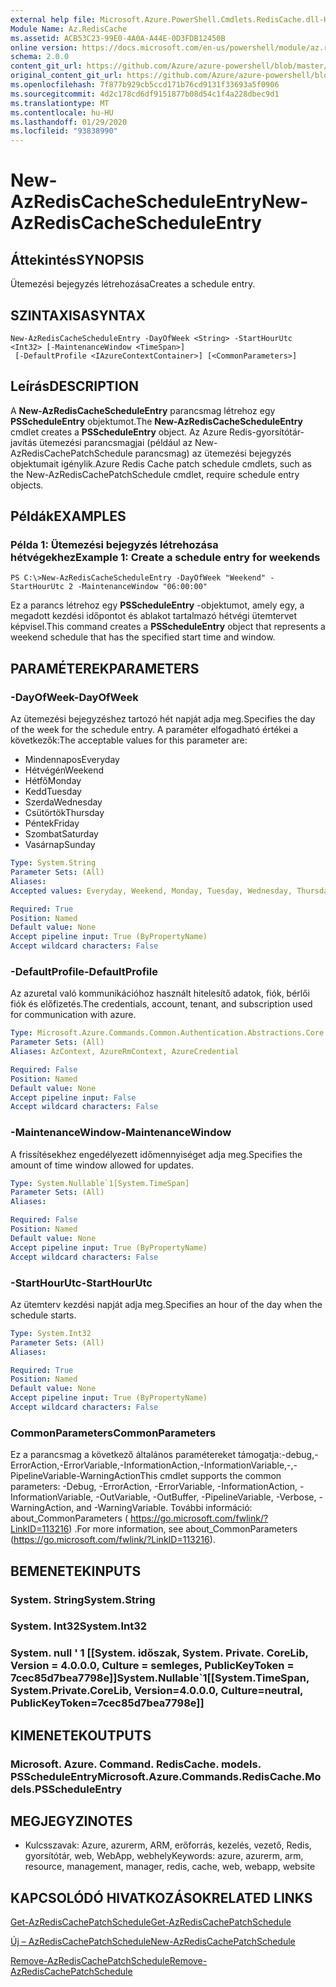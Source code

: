 ```yaml
---
external help file: Microsoft.Azure.PowerShell.Cmdlets.RedisCache.dll-Help.xml
Module Name: Az.RedisCache
ms.assetid: ACB53C23-99E0-4A0A-A44E-0D3FDB12450B
online version: https://docs.microsoft.com/en-us/powershell/module/az.rediscache/new-azrediscachescheduleentry
schema: 2.0.0
content_git_url: https://github.com/Azure/azure-powershell/blob/master/src/RedisCache/RedisCache/help/New-AzRedisCacheScheduleEntry.md
original_content_git_url: https://github.com/Azure/azure-powershell/blob/master/src/RedisCache/RedisCache/help/New-AzRedisCacheScheduleEntry.md
ms.openlocfilehash: 7f877b929cb5ccd171b76cd9131f33693a5f0906
ms.sourcegitcommit: 4d2c178cd6df9151877b08d54c1f4a228dbec9d1
ms.translationtype: MT
ms.contentlocale: hu-HU
ms.lasthandoff: 01/29/2020
ms.locfileid: "93838990"
---
```

# <span data-ttu-id="3e7f8-101">New-AzRedisCacheScheduleEntry</span><span class="sxs-lookup"><span data-stu-id="3e7f8-101">New-AzRedisCacheScheduleEntry</span></span>

## <span data-ttu-id="3e7f8-102">Áttekintés</span><span class="sxs-lookup"><span data-stu-id="3e7f8-102">SYNOPSIS</span></span>
<span data-ttu-id="3e7f8-103">Ütemezési bejegyzés létrehozása</span><span class="sxs-lookup"><span data-stu-id="3e7f8-103">Creates a schedule entry.</span></span>

## <span data-ttu-id="3e7f8-104">SZINTAXISA</span><span class="sxs-lookup"><span data-stu-id="3e7f8-104">SYNTAX</span></span>

```
New-AzRedisCacheScheduleEntry -DayOfWeek <String> -StartHourUtc <Int32> [-MaintenanceWindow <TimeSpan>]
 [-DefaultProfile <IAzureContextContainer>] [<CommonParameters>]
```

## <span data-ttu-id="3e7f8-105">Leírás</span><span class="sxs-lookup"><span data-stu-id="3e7f8-105">DESCRIPTION</span></span>
<span data-ttu-id="3e7f8-106">A **New-AzRedisCacheScheduleEntry** parancsmag létrehoz egy **PSScheduleEntry** objektumot.</span><span class="sxs-lookup"><span data-stu-id="3e7f8-106">The **New-AzRedisCacheScheduleEntry** cmdlet creates a **PSScheduleEntry** object.</span></span>
<span data-ttu-id="3e7f8-107">Az Azure Redis-gyorsítótár-javítás ütemezési parancsmagjai (például az New-AzRedisCachePatchSchedule parancsmag) az ütemezési bejegyzés objektumait igénylik.</span><span class="sxs-lookup"><span data-stu-id="3e7f8-107">Azure Redis Cache patch schedule cmdlets, such as the New-AzRedisCachePatchSchedule cmdlet, require schedule entry objects.</span></span>

## <span data-ttu-id="3e7f8-108">Példák</span><span class="sxs-lookup"><span data-stu-id="3e7f8-108">EXAMPLES</span></span>

### <span data-ttu-id="3e7f8-109">Példa 1: Ütemezési bejegyzés létrehozása hétvégekhez</span><span class="sxs-lookup"><span data-stu-id="3e7f8-109">Example 1: Create a schedule entry for weekends</span></span>
```
PS C:\>New-AzRedisCacheScheduleEntry -DayOfWeek "Weekend" -StartHourUtc 2 -MaintenanceWindow "06:00:00"
```

<span data-ttu-id="3e7f8-110">Ez a parancs létrehoz egy **PSScheduleEntry** -objektumot, amely egy, a megadott kezdési időpontot és ablakot tartalmazó hétvégi ütemtervet képvisel.</span><span class="sxs-lookup"><span data-stu-id="3e7f8-110">This command creates a **PSScheduleEntry** object that represents a weekend schedule that has the specified start time and window.</span></span>

## <span data-ttu-id="3e7f8-111">PARAMÉTEREK</span><span class="sxs-lookup"><span data-stu-id="3e7f8-111">PARAMETERS</span></span>

### <span data-ttu-id="3e7f8-112">-DayOfWeek</span><span class="sxs-lookup"><span data-stu-id="3e7f8-112">-DayOfWeek</span></span>
<span data-ttu-id="3e7f8-113">Az ütemezési bejegyzéshez tartozó hét napját adja meg.</span><span class="sxs-lookup"><span data-stu-id="3e7f8-113">Specifies the day of the week for the schedule entry.</span></span>
<span data-ttu-id="3e7f8-114">A paraméter elfogadható értékei a következők:</span><span class="sxs-lookup"><span data-stu-id="3e7f8-114">The acceptable values for this parameter are:</span></span>
- <span data-ttu-id="3e7f8-115">Mindennapos</span><span class="sxs-lookup"><span data-stu-id="3e7f8-115">Everyday</span></span> 
- <span data-ttu-id="3e7f8-116">Hétvégén</span><span class="sxs-lookup"><span data-stu-id="3e7f8-116">Weekend</span></span> 
- <span data-ttu-id="3e7f8-117">Hétfő</span><span class="sxs-lookup"><span data-stu-id="3e7f8-117">Monday</span></span> 
- <span data-ttu-id="3e7f8-118">Kedd</span><span class="sxs-lookup"><span data-stu-id="3e7f8-118">Tuesday</span></span> 
- <span data-ttu-id="3e7f8-119">Szerda</span><span class="sxs-lookup"><span data-stu-id="3e7f8-119">Wednesday</span></span> 
- <span data-ttu-id="3e7f8-120">Csütörtök</span><span class="sxs-lookup"><span data-stu-id="3e7f8-120">Thursday</span></span> 
- <span data-ttu-id="3e7f8-121">Péntek</span><span class="sxs-lookup"><span data-stu-id="3e7f8-121">Friday</span></span> 
- <span data-ttu-id="3e7f8-122">Szombat</span><span class="sxs-lookup"><span data-stu-id="3e7f8-122">Saturday</span></span> 
- <span data-ttu-id="3e7f8-123">Vasárnap</span><span class="sxs-lookup"><span data-stu-id="3e7f8-123">Sunday</span></span>

```yaml
Type: System.String
Parameter Sets: (All)
Aliases:
Accepted values: Everyday, Weekend, Monday, Tuesday, Wednesday, Thursday, Friday, Saturday, Sunday

Required: True
Position: Named
Default value: None
Accept pipeline input: True (ByPropertyName)
Accept wildcard characters: False
```

### <span data-ttu-id="3e7f8-124">-DefaultProfile</span><span class="sxs-lookup"><span data-stu-id="3e7f8-124">-DefaultProfile</span></span>
<span data-ttu-id="3e7f8-125">Az azuretal való kommunikációhoz használt hitelesítő adatok, fiók, bérlői fiók és előfizetés.</span><span class="sxs-lookup"><span data-stu-id="3e7f8-125">The credentials, account, tenant, and subscription used for communication with azure.</span></span>

```yaml
Type: Microsoft.Azure.Commands.Common.Authentication.Abstractions.Core.IAzureContextContainer
Parameter Sets: (All)
Aliases: AzContext, AzureRmContext, AzureCredential

Required: False
Position: Named
Default value: None
Accept pipeline input: False
Accept wildcard characters: False
```

### <span data-ttu-id="3e7f8-126">-MaintenanceWindow</span><span class="sxs-lookup"><span data-stu-id="3e7f8-126">-MaintenanceWindow</span></span>
<span data-ttu-id="3e7f8-127">A frissítésekhez engedélyezett időmennyiséget adja meg.</span><span class="sxs-lookup"><span data-stu-id="3e7f8-127">Specifies the amount of time window allowed for updates.</span></span>

```yaml
Type: System.Nullable`1[System.TimeSpan]
Parameter Sets: (All)
Aliases:

Required: False
Position: Named
Default value: None
Accept pipeline input: True (ByPropertyName)
Accept wildcard characters: False
```

### <span data-ttu-id="3e7f8-128">-StartHourUtc</span><span class="sxs-lookup"><span data-stu-id="3e7f8-128">-StartHourUtc</span></span>
<span data-ttu-id="3e7f8-129">Az ütemterv kezdési napját adja meg.</span><span class="sxs-lookup"><span data-stu-id="3e7f8-129">Specifies an hour of the day when the schedule starts.</span></span>

```yaml
Type: System.Int32
Parameter Sets: (All)
Aliases:

Required: True
Position: Named
Default value: None
Accept pipeline input: True (ByPropertyName)
Accept wildcard characters: False
```

### <span data-ttu-id="3e7f8-130">CommonParameters</span><span class="sxs-lookup"><span data-stu-id="3e7f8-130">CommonParameters</span></span>
<span data-ttu-id="3e7f8-131">Ez a parancsmag a következő általános paramétereket támogatja:-debug,-ErrorAction,-ErrorVariable,-InformationAction,-InformationVariable,-,-PipelineVariable-WarningAction</span><span class="sxs-lookup"><span data-stu-id="3e7f8-131">This cmdlet supports the common parameters: -Debug, -ErrorAction, -ErrorVariable, -InformationAction, -InformationVariable, -OutVariable, -OutBuffer, -PipelineVariable, -Verbose, -WarningAction, and -WarningVariable.</span></span> <span data-ttu-id="3e7f8-132">További információ: about_CommonParameters ( https://go.microsoft.com/fwlink/?LinkID=113216) .</span><span class="sxs-lookup"><span data-stu-id="3e7f8-132">For more information, see about_CommonParameters (https://go.microsoft.com/fwlink/?LinkID=113216).</span></span>

## <span data-ttu-id="3e7f8-133">BEMENETEK</span><span class="sxs-lookup"><span data-stu-id="3e7f8-133">INPUTS</span></span>

### <span data-ttu-id="3e7f8-134">System. String</span><span class="sxs-lookup"><span data-stu-id="3e7f8-134">System.String</span></span>

### <span data-ttu-id="3e7f8-135">System. Int32</span><span class="sxs-lookup"><span data-stu-id="3e7f8-135">System.Int32</span></span>

### <span data-ttu-id="3e7f8-136">System. null ' 1 [[System. időszak, System. Private. CoreLib, Version = 4.0.0.0, Culture = semleges, PublicKeyToken = 7cec85d7bea7798e]]</span><span class="sxs-lookup"><span data-stu-id="3e7f8-136">System.Nullable\`1[[System.TimeSpan, System.Private.CoreLib, Version=4.0.0.0, Culture=neutral, PublicKeyToken=7cec85d7bea7798e]]</span></span>

## <span data-ttu-id="3e7f8-137">KIMENETEK</span><span class="sxs-lookup"><span data-stu-id="3e7f8-137">OUTPUTS</span></span>

### <span data-ttu-id="3e7f8-138">Microsoft. Azure. Command. RedisCache. models. PSScheduleEntry</span><span class="sxs-lookup"><span data-stu-id="3e7f8-138">Microsoft.Azure.Commands.RedisCache.Models.PSScheduleEntry</span></span>

## <span data-ttu-id="3e7f8-139">MEGJEGYZI</span><span class="sxs-lookup"><span data-stu-id="3e7f8-139">NOTES</span></span>
* <span data-ttu-id="3e7f8-140">Kulcsszavak: Azure, azurerm, ARM, erőforrás, kezelés, vezető, Redis, gyorsítótár, web, WebApp, webhely</span><span class="sxs-lookup"><span data-stu-id="3e7f8-140">Keywords: azure, azurerm, arm, resource, management, manager, redis, cache, web, webapp, website</span></span>

## <span data-ttu-id="3e7f8-141">KAPCSOLÓDÓ HIVATKOZÁSOK</span><span class="sxs-lookup"><span data-stu-id="3e7f8-141">RELATED LINKS</span></span>

[<span data-ttu-id="3e7f8-142">Get-AzRedisCachePatchSchedule</span><span class="sxs-lookup"><span data-stu-id="3e7f8-142">Get-AzRedisCachePatchSchedule</span></span>](./Get-AzRedisCachePatchSchedule.md)

[<span data-ttu-id="3e7f8-143">Új – AzRedisCachePatchSchedule</span><span class="sxs-lookup"><span data-stu-id="3e7f8-143">New-AzRedisCachePatchSchedule</span></span>](./New-AzRedisCachePatchSchedule.md)

[<span data-ttu-id="3e7f8-144">Remove-AzRedisCachePatchSchedule</span><span class="sxs-lookup"><span data-stu-id="3e7f8-144">Remove-AzRedisCachePatchSchedule</span></span>](./Remove-AzRedisCachePatchSchedule.md)


